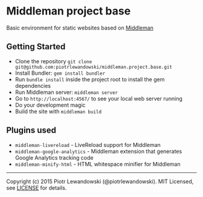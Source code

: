 # Middleman project base

Basic environment for static websites based on [Middleman](https://middlemanapp.com/)

## Getting Started

- Clone the repository `git clone git@github.com:piotrlewandowski/middleman.project.base.git`
- Install Bundler: `gem install bundler`
- Run `bundle install` inside the project root to install the gem dependencies
- Run Middleman server: `middleman server`
- Go to `http://localhost:4567/` to see your local web server running
- Do your development magic
- Build the site with `middleman build`

## Plugins used

- `middleman-livereload` - LiveReload support for Middleman
- `middleman-google-analytics` - Middleman extension that generates Google Analytics tracking code
- `middleman-minify-html` - HTML whitespace minifier for Middleman

* * *
Copyright (c) 2015 Piotr Lewandowski (@piotrlewandowski). MIT Licensed, see [LICENSE] for details.

[LICENSE]: https://github.com/piotrlewandowski/middleman.project.base/blob/master/LICENSE.md
